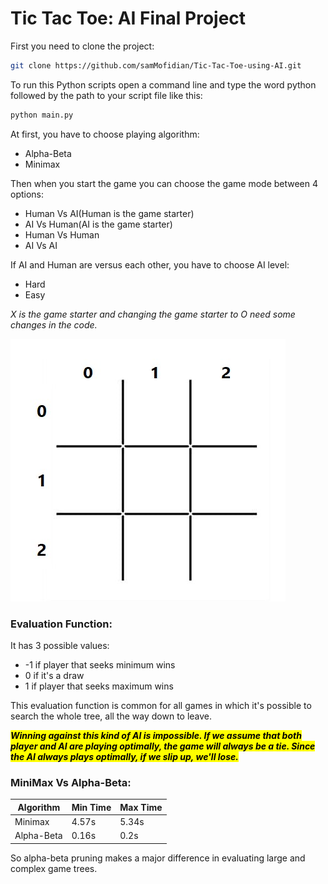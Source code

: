 # Tic Tac Toe: AI Final Project

First you need to clone the project:
```bash
git clone https://github.com/samMofidian/Tic-Tac-Toe-using-AI.git
```
To run this Python scripts open a command line and type the word python followed by the path to your script file like this: 
```bash
python main.py
```
At first, you have to choose playing algorithm:
- Alpha-Beta
- Minimax

Then when you start the game you can choose the game mode between 4 options:
- Human Vs AI(Human is the game starter)
- AI Vs Human(AI is the game starter)
- Human Vs Human
- AI Vs AI

If AI and Human are versus each other, you have to choose AI level:
- Hard
- Easy


*X is the game starter and changing the game starter to O need some changes in the code.*

![Board & Coordinates](img/xo.jpg)

### Evaluation Function:
It has 3 possible values:
- -1 if player that seeks minimum wins
- 0 if it's a draw
- 1 if player that seeks maximum wins

This evaluation function is  common for all games in which it's possible to search the whole tree, all the way down to leave.

<mark>***Winning against this kind of AI is impossible. If we assume that both player and AI are playing optimally, the game will always be a tie. Since the AI always plays optimally, if we slip up, we'll lose.***</mark>

### MiniMax Vs Alpha-Beta:
| Algorithm | Min Time | Max Time |
| ------------- | ------------- | ------------- |
| Minimax  | 4.57s  | 5.34s  |
| Alpha-Beta  | 0.16s  | 0.2s  |

So alpha-beta pruning makes a major difference in evaluating large and complex game trees.

